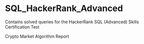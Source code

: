 # SQL_HackerRank_Advanced
Contains solved queries for the HackerRank SQL (Advanced) Skills Certification Test 

Crypto Market Algorithm Report
